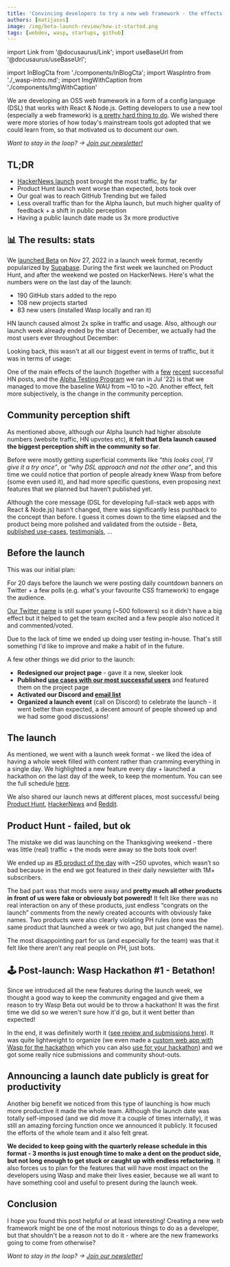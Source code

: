 ```yaml
---
title: 'Convincing developers to try a new web framework - the effects of launching beta'
authors: [matijasos]
image: /img/beta-launch-review/how-it-started.png
tags: [webdev, wasp, startups, github]
---
```


import Link from '@docusaurus/Link';
import useBaseUrl from '@docusaurus/useBaseUrl';

import InBlogCta from './components/InBlogCta';
import WaspIntro from './_wasp-intro.md';
import ImgWithCaption from './components/ImgWithCaption'


<ImgWithCaption
    alt="Alpha feedback"
    source="img/beta-launch-review/how-it-started.png"
/>

We are developing an OSS web framework in a form of a config language (DSL) that works with React & Node.js. Getting developers to use a new tool (especially a web framework) is [a pretty hard thing to do](/blog/2022/09/29/journey-to-1000-gh-stars). We wished there were more stories of how today's mainstream tools got adopted that we could learn from, so that motivated us to document our own.

*Want to stay in the loop? → [Join our newsletter!](/#signup)*

<!--truncate-->

## TL;DR
- [HackerNews launch](https://news.ycombinator.com/item?id=33910997) post brought the most traffic, by far
- Product Hunt launch went worse than expected, bots took over
- Our goal was to reach GitHub Trending but we failed
- Less overall traffic than for the Alpha launch, but much higher quality of feedback + a shift in public perception
- Having a public launch date made us 3x more productive

## 📊 The results: stats
We [launched Beta](/blog/2022/11/29/wasp-beta) on Nov 27, 2022 in a launch week format, recently popularized by [Supabase](https://supabase.com/blog/supabase-how-we-launch). During the first week we launched on Product Hunt, and after the weekend we posted on HackerNews. Here's what the numbers were on the last day of the launch:
- 190 GitHub stars added to the repo
- 108 new projects started
- 83 new users (installed Wasp locally and ran it)

<ImgWithCaption
    alt="Web visitors during beta launch week"
    source="img/beta-launch-review/launch-week-visitors.png"
/>

HN launch caused almost 2x spike in traffic and usage. Also, although our launch week already ended by the start of December, we actually had the most users ever throughout December:

<ImgWithCaption
    alt="WAU displayed monthly"
    source="img/beta-launch-review/wau-monthly.png"
/>

Looking back, this wasn't at all our biggest event in terms of traffic, but it was in terms of usage:

<ImgWithCaption
    alt="All time stats"
    source="img/beta-launch-review/all-time-stats.png"
/>

One of the main effects of the launch (together with a [few](https://news.ycombinator.com/item?id=32098144) [recent](https://news.ycombinator.com/item?id=32566123) successful HN posts, and the [Alpha Testing Program](/blog/2022/11/16/alpha-testing-program-post-mortem) we ran in Jul '22) is that we managed to move the baseline WAU from ~10 to ~20. Another effect, felt more subjectively, is the change in the community perception.

## Community perception shift
As mentioned above, although our Alpha launch had higher absolute numbers (website traffic, HN upvotes etc), **it felt that Beta launch caused the biggest perception shift in the community so far**.

Before were mostly getting superficial comments like *“this looks cool, I’ll give it a try once”*, or *“why DSL approach and not the other one”*, and this time we could notice that portion of people already knew Wasp from before (some even used it), and had more specific questions, even proposing next features that we planned but haven’t published yet.

<ImgWithCaption
    alt="Beta feedback"
    source="img/beta-launch-review/beta-feedback.png"
/>

Although the core message (DSL for developing full-stack web apps with React & Node.js) hasn’t changed, there was significantly less pushback to the concept than before. I guess it comes down to the time elapsed and the product being more polished and validated from the outside - Beta, [published use-cases](/#showcases), [testimonials](/#testimonials), …


## Before the launch
This was our initial plan:
<ImgWithCaption
    alt="Launch timeline"
    source="img/beta-launch-review/launch-timeline.png"
/>

For 20 days before the launch we were posting daily countdown banners on Twitter + a few polls (e.g. what's your favourite CSS framework) to engage the audience.

<ImgWithCaption
    alt="Examples of pre-launch tweets"
    source="img/beta-launch-review/prelaunch-tweets.png"
/>

[Our Twitter game](https://twitter.com/WaspLang) is still super young (~500 followers) so it didn't have a big effect but it helped to get the team excited and a few people also noticed it and commented/voted.

Due to the lack of time we ended up doing user testing in-house. That's still something I'd like to improve and make a habit of in the future.

A few other things we did prior to the launch:
- **Redesigned our project page** - gave it a new, sleeker look
- **Published [use cases with our most successful users](/#showcases)** and featured them on the project page
- **Activated our Discord and [email list](https://us4.campaign-archive.com/?u=8139c7de74df98aa17054b235&id=1195fce664)**
- **Organized a launch event** (call on Discord) to celebrate the launch - it went better than expected, a decent amount of people showed up and we had some good discussions!

## The launch
As mentioned, we went with a launch week format - we liked the idea of having a whole week filled with content rather than cramming everything in a single day. We highlighted a new feature every day + launched a hackathon on the last day of the week, to keep the momentum. You can see the full schedule [here](/blog/2022/11/26/wasp-beta-launch-week).

<ImgWithCaption
    alt="Launch week schedule"
    source="img/beta-launch-review/launch-schedule.png"
/>

We also shared our launch news at different places, most successful being [Product Hunt](https://www.producthunt.com/products/wasp-lang-alpha#wasp-lang-beta), [HackerNews](https://news.ycombinator.com/item?id=33910997) and [Reddit](https://www.reddit.com/r/javascript/comments/z7xo9t/wasp_dsl_framework_for_building_fullstack_js/).

## Product Hunt - failed, but ok
The mistake we did was launching on the Thanksgiving weekend - there was little (real) traffic + the mods were away so the bots took over!

We ended up as [#5 product of the day](https://www.producthunt.com/products/wasp-lang-alpha#wasp-lang-beta) with ~250 upvotes, which wasn’t so bad because in the end we got featured in their daily newsletter with 1M+ subscribers.

The bad part was that mods were away and **pretty much all other products in front of us were fake or obviously bot powered!** It felt like there was no real interaction on any of these products, just endless “congrats on the launch” comments from the newly created accounts with obviously fake names. Two products were also clearly violating PH rules (one was the same product that launched a week or two ago, but just changed the name).

The most disappointing part for us (and especially for the team) was that it felt like there aren’t any real people on PH, just bots.

## 🕹 Post-launch: Wasp Hackathon #1 - Betathon!
Since we introduced all the new features during the launch week, we thought a good way to keep the community engaged and give them a reason to try Wasp Beta out would be to throw a hackathon! It was the first time we did so we weren't sure how it'd go, but it went better than expected!

<ImgWithCaption
    alt="Tweet about Betathon - our #1 hackathon!"
    source="img/beta-launch-review/hackathon-tweet.png"
/>

In the end, it was definitely worth it ([see review and submissions here](https://wasp-lang.dev/blog/2023/01/11/betathon-review)). It was quite lightweight to organize (we even made a [custom web app with Wasp for the hackathon](https://betathon.wasp-lang.dev/) which you can also [use for your hackathon](https://github.com/vincanger/wasp-betathon)) and we got some really nice submissions and community shout-outs.

## Announcing a launch date publicly is great for productivity

Another big benefit we noticed from this type of launching is how much more productive it made the whole team. Although the launch date was totally self-imposed (and we did move it a couple of times internally), it was still an amazing forcing function once we announced it publicly. It focused the efforts of the whole team and it also felt great.

**We decided to keep going with the quarterly release schedule in this format - 3 months is just enough time to make a dent on the product side, but not long enough to get stuck or caught up with endless refactoring**. It also forces us to plan for the features that will have most impact on the developers using Wasp and make their lives easier, because we all want to have something cool and useful to present during the launch week.

## Conclusion

I hope you found this post helpful or at least interesting! Creating a new web framework might be one of the most notorious things to do as a developer, but that shouldn't be a reason not to do it - where are the new frameworks going to come from otherwise?

*Want to stay in the loop? → [Join our newsletter!](/#signup)*

